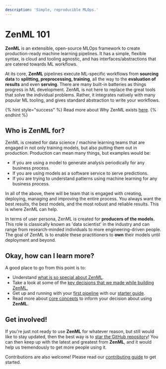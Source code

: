 ```yaml
---
description: 'Simple, reproducible MLOps.'
---
```


# ZenML 101

**ZenML** is an extensible, open-source MLOps framework to create production-ready machine learning pipelines. It has a simple, flexible syntax, is cloud and tooling agnostic, and has interfaces/abstractions that are catered towards ML workflows. 

At its core, **ZenML**  pipelines execute ML-specific workflows from **sourcing data** to **splitting, preprocessing, training**, all the way to the **evaluation of results** and even **serving**. There are many built-in batteries as things progress in ML development. ZenML is not here to replace the great tools that solve the individual problems. Rather, it integrates natively with many popular ML tooling, and gives standard abstraction to write your workflows.

{% hint style="success" %}
Read more about Why ZenML exists [here](why-zenml.md).
{% endhint %}

## Who is ZenML for?

ZenML is created for data science / machine learning teams that are engaged in not only training models, but also putting them out in production. Production can mean many things, but examples would be:

* If you are using a model to generate analysis periodically for any business process.
* If you are using models as a software service to serve predictions.
* If you are trying to understand patterns using machine learning for any business process.

In all of the above, there will be team that is engaged with creating, deploying, managing and improving the entire process. You always want the best results, the best models, and the most robust and reliable results. This is where ZenML can help.

In terms of user persona, ZenML is created for **producers of the models.** This role is classically known as 'data scientist' in the industry and can range from research-minded individuals to more engineering-driven people. The goal of ZenML is to enable these practitioners to **own** their models until deployment and beyond.

## Okay, how can I learn more?

A good place to go from this point is to:

* Understand [what is so special about ZenML](why-zenml.md).
* Take a look at some of the [key decisions that we made while building ZenML.](framework-design.md)
* Get up and running with your [first pipeline](https://github.com/zenml-io/zenml/tree/f912d2d512477e6ed84e839259d42cb73eeedf2b/docs/book/starter-guide/quickstart.md) with our [starter guide](https://github.com/zenml-io/zenml/tree/f912d2d512477e6ed84e839259d42cb73eeedf2b/docs/book/starter-guide/repository.md).
* Read more about [core concepts](core/core-concepts.md) to inform your decision about using **ZenML.**

## Get involved!

If you're just not ready to use **ZenML** for whatever reason, but still would like to stay updated, then the best way is to [star the GitHub repository](https://github.com/zenml-io/zenml)! You can then keep up with the latest and greatest from **ZenML**, and it would help us tremendously to get more people using it.

Contributions are also welcome! Please read our [contributing guide](https://github.com/zenml-io/zenml/blob/main/CONTRIBUTING.md) to get started.

